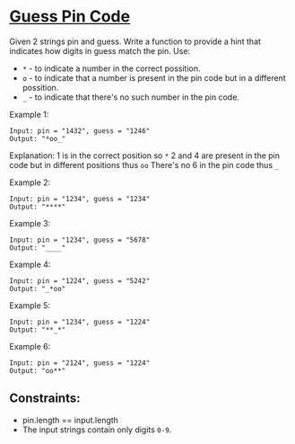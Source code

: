 [Guess Pin Code](https://leetcode.com/discuss/interview-question/349416/goolge-onsite-guess-pin-code)
================

Given 2 strings pin and guess. Write a function to provide a hint
that indicates how digits in guess match the pin. Use:

- `*` - to indicate a number in the correct possition.
- `o` - to indicate that a number is present in the pin code but in a different possition.
- `_` - to indicate that there's no such number in the pin code.

Example 1:
```
Input: pin = "1432", guess = "1246"
Output: "*oo_"
```

Explanation:
1 is in the correct position so `*`
2 and 4 are present in the pin code but in different positions thus `oo`
There's no 6 in the pin code thus `_`

Example 2:
```
Input: pin = "1234", guess = "1234"
Output: "****"
```

Example 3:
```
Input: pin = "1234", guess = "5678"
Output: "____"
```

Example 4:
```
Input: pin = "1224", guess = "5242"
Output: "_*oo"
```

Example 5:
```
Input: pin = "1234", guess = "1224"
Output: "**_*"
```

Example 6:
```
Input: pin = "2124", guess = "1224"
Output: "oo**"
```

Constraints:
------------
 - pin.length == input.length
 - The input strings contain only digits `0-9`.
